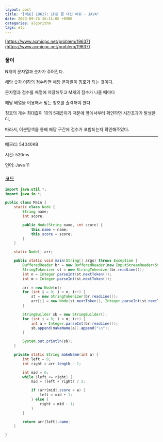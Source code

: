 ```yaml
---
layout: post
title: "[백준] 19637: IF문 좀 대신 써줘 - JAVA"
date: 2023-09-26 16:11:00 +0900
categories: algorithm
tags: etc
---
```


[https://www.acmicpc.net/problem/19637](https://www.acmicpc.net/problem/19637)

### 풀이

N개의 문자열과 숫자가 주어진다.

해당 숫자 이하의 점수라면 해당 문자열이 칭호가 되는 것이다.

문자열과 점수를 배열에 저장해두고 M개의 점수가 나올 때마다

해당 배열을 이용해서 맞는 칭호를 출력해야 한다.

칭호의 개수 최대값이 10의 5제곱이기 때문에 앞에서부터 확인하면 시간초과가 발생한다.

따라서, 이분탐색을 통해 해당 구간에 점수가 포함되는지 확인해주었다.

---

메모리: 54040KB

시간: 520ms

언어: Java 11

### 코드

```java
import java.util.*;
import java.io.*;

public class Main {
    static class Node {
        String name;
        int score;

        public Node(String name, int score) {
            this.name = name;
            this.score = score;
        }
    }

    static Node[] arr;

    public static void main(String[] args) throws Exception {
        BufferedReader br = new BufferedReader(new InputStreamReader(System.in));
        StringTokenizer st = new StringTokenizer(br.readLine());
        int n = Integer.parseInt(st.nextToken());
        int m = Integer.parseInt(st.nextToken());

        arr = new Node[n];
        for (int i = 0; i < n; i++) {
            st = new StringTokenizer(br.readLine());
            arr[i] = new Node(st.nextToken(), Integer.parseInt(st.nextToken()));
        }

        StringBuilder sb = new StringBuilder();
        for (int i = 0; i < m; i++) {
            int a = Integer.parseInt(br.readLine());
            sb.append(makeName(a)).append("\n");
        }

        System.out.println(sb);
    }

    private static String makeName(int a) {
        int left = 0;
        int right = arr.length - 1;

        int mid = 0;
        while (left <= right) {
            mid = (left + right) / 2;

            if (arr[mid].score < a) {
                left = mid + 1;
            } else {
                right = mid - 1;
            }
        }

        return arr[left].name;
    }

}
```
